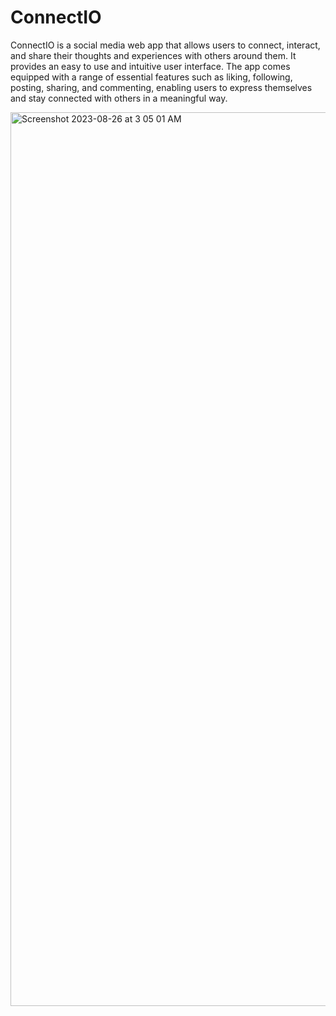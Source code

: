 # ConnectIO


ConnectIO is a social media web app that allows users to connect, interact, and share their thoughts and experiences with others around them. It provides an easy to use and intuitive user interface. The app comes equipped with a range of essential features such as liking, following, posting, sharing, and commenting, enabling users to express themselves and stay connected with others in a meaningful way.

<img width="1430" alt="Screenshot 2023-08-26 at 3 05 01 AM" src="https://github.com/roychon/ConnectIO/assets/110176807/f1e31be4-72b5-4182-8284-d2504361663e">
